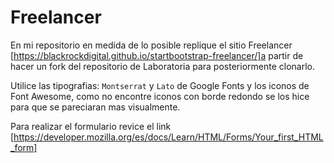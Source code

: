# Freelancer

En mi repositorio en medida de lo posible replique el sitio Freelancer [https://blackrockdigital.github.io/startbootstrap-freelancer/]a partir de hacer un fork del repositorio de Laboratoria para posteriormente clonarlo.

Utilice las tipografias: `Montserrat` y `Lato` de Google Fonts y los iconos de Font Awesome, como no encontre iconos con borde redondo se los hice para que se pareciaran mas visualmente.

Para realizar el formulario revice el link [https://developer.mozilla.org/es/docs/Learn/HTML/Forms/Your_first_HTML_form]
